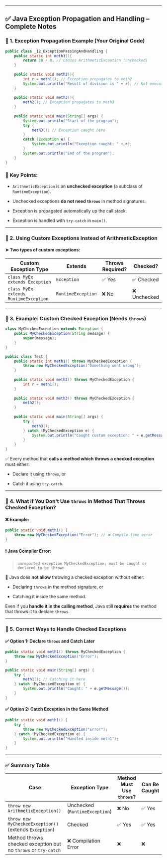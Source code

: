 
---


## ✅ Java Exception Propagation and Handling – Complete Notes

### 📌 1. Exception Propagation Example (Your Original Code)

```java
public class _12_ExceptionPassingAndHandling {
    public static int meth1(){
        return 10 / 0; // Causes ArithmeticException (unchecked)
    }
	
    public static void meth2(){
        int r = meth1(); // Exception propagates to meth2
        System.out.println("Result of division is " + r); // Not executed
    }
	
    public static void meth3(){
        meth2(); // Exception propagates to meth3
    }
	
    public static void main(String[] args) {
        System.out.println("Start of the program");
        try {
            meth3(); // Exception caught here
        }
        catch (Exception e) {
            System.out.println("Exception caught: " + e);
        }
        System.out.println("End of the program");
    }
}

```

### 🔹 Key Points:

- `ArithmeticException` is an **unchecked exception** (a subclass of `RuntimeException`).
    
- Unchecked exceptions **do not need `throws`** in method signatures.
    
- Exception is propagated automatically up the call stack.
    
- Exception is handled with `try-catch` in `main()`.
    

---

### 📌 2. Using Custom Exceptions Instead of ArithmeticException

#### ➤ Two types of custom exceptions:

|Custom Exception Type|Extends|Throws Required?|Checked?|
|---|---|---|---|
|`class MyEx extends Exception`|`Exception`|✅ Yes|✅ Checked|
|`class MyEx extends RuntimeException`|`RuntimeException`|❌ No|❌ Unchecked|

---

### 📌 3. Example: Custom Checked Exception (Needs `throws`)

```java
class MyCheckedException extends Exception {
    public MyCheckedException(String message) {
        super(message);
    }
}

public class Test {
    public static int meth1() throws MyCheckedException {
        throw new MyCheckedException("Something went wrong");
    }
	
    public static void meth2() throws MyCheckedException {
        int r = meth1();
    }
	
    public static void meth3() throws MyCheckedException {
        meth2();
    }
	
    public static void main(String[] args) {
        try {
            meth3();
        } catch (MyCheckedException e) {
            System.out.println("Caught custom exception: " + e.getMessage());
        }
    }
}
```

✅ Every method that **calls a method which throws a checked exception** must either:

- Declare it using `throws`, or
    
- Catch it using `try-catch`.
    

---

### 📌 4. What if You Don't Use `throws` in Method That Throws Checked Exception?

#### ❌ Example:

```java
public static void meth1() {
    throw new MyCheckedException("Error"); // ❌ Compile-time error
}
```

#### ❗ Java Compiler Error:

> `unreported exception MyCheckedException; must be caught or declared to be thrown`

🛑 Java does **not allow** throwing a checked exception without either:

- Declaring `throws` in the method signature, or
    
- Catching it inside the same method.
    

Even if you **handle it in the calling method**, Java still **requires** the method that throws it to declare `throws`.

---

### 📌 5. Correct Ways to Handle Checked Exceptions

#### ✅ Option 1: Declare `throws` and Catch Later

```java
public static void meth1() throws MyCheckedException {
    throw new MyCheckedException("Error");
}

public static void main(String[] args) {
    try {
        meth1(); // Catching it here
    } catch (MyCheckedException e) {
        System.out.println("Caught: " + e.getMessage());
    }
}
```

#### ✅ Option 2: Catch Exception in the Same Method

```java
public static void meth1() {
    try {
        throw new MyCheckedException("Error");
    } catch (MyCheckedException e) {
        System.out.println("Handled inside meth1");
    }
}
```

---

### ✅ Summary Table

|Case|Exception Type|Method Must Use `throws`?|Can Be Caught|
|---|---|---|---|
|`throw new ArithmeticException()`|Unchecked (`RuntimeException`)|❌ No|✅ Yes|
|`throw new MyCheckedException()` (extends `Exception`)|Checked|✅ Yes|✅ Yes|
|Method throws checked exception but no `throws` or `try-catch`|❌ Compilation Error|❌|❌|